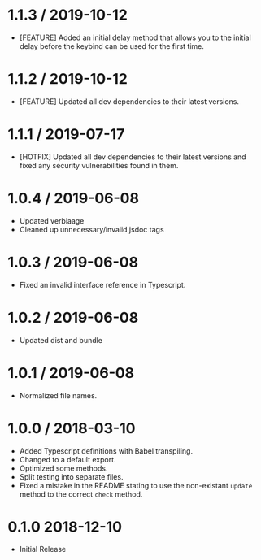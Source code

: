 1.1.3 / 2019-10-12
==================
* [FEATURE] Added an initial delay method that allows you to the initial delay before the keybind can be used for the first time.

1.1.2 / 2019-10-12
==================
* [FEATURE] Updated all dev dependencies to their latest versions.

1.1.1 / 2019-07-17
==================
* [HOTFIX] Updated all dev dependencies to their latest versions and fixed any security vulnerabilities found in them.

1.0.4 / 2019-06-08
==================
* Updated verbiaage
* Cleaned up unnecessary/invalid jsdoc tags

1.0.3 / 2019-06-08
==================
* Fixed an invalid interface reference in Typescript.

1.0.2 / 2019-06-08
==================
* Updated dist and bundle

1.0.1 / 2019-06-08
==================
* Normalized file names.

1.0.0 / 2018-03-10
===================
* Added Typescript definitions with Babel transpiling.
* Changed to a default export.
* Optimized some methods.
* Split testing into separate files.
* Fixed a mistake in the README stating to use the non-existant `update` method to the correct `check` method.

0.1.0 2018-12-10
===================
* Initial Release